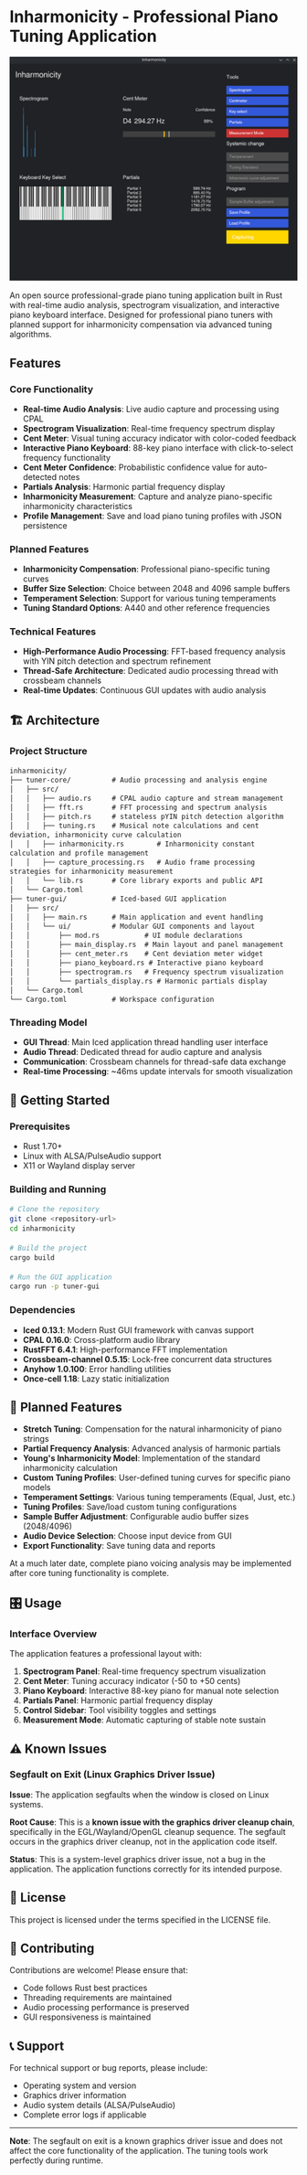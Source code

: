 # Inharmonicity - Professional Piano Tuning Application

![Inharmonicity Interface](images/interface-screenshot.png)

An open source professional-grade piano tuning application built in Rust with real-time audio analysis, spectrogram visualization, and interactive piano keyboard interface. Designed for professional piano tuners with planned support for inharmonicity compensation via advanced tuning algorithms.

## Features

### Core Functionality

- **Real-time Audio Analysis**: Live audio capture and processing using CPAL
- **Spectrogram Visualization**: Real-time frequency spectrum display
- **Cent Meter**: Visual tuning accuracy indicator with color-coded feedback
- **Interactive Piano Keyboard**: 88-key piano interface with click-to-select frequency functionality
- **Cent Meter Confidence**: Probabilistic confidence value for auto-detected notes
- **Partials Analysis**: Harmonic partial frequency display
- **Inharmonicity Measurement**: Capture and analyze piano-specific inharmonicity characteristics
- **Profile Management**: Save and load piano tuning profiles with JSON persistence

### Planned Features

- **Inharmonicity Compensation**: Professional piano-specific tuning curves
- **Buffer Size Selection**: Choice between 2048 and 4096 sample buffers
- **Temperament Selection**: Support for various tuning temperaments
- **Tuning Standard Options**: A440 and other reference frequencies

### Technical Features

- **High-Performance Audio Processing**: FFT-based frequency analysis with YIN pitch detection and spectrum refinement
- **Thread-Safe Architecture**: Dedicated audio processing thread with crossbeam channels
- **Real-time Updates**: Continuous GUI updates with audio analysis

## 🏗️ Architecture

### Project Structure

```text
inharmonicity/
├── tuner-core/          # Audio processing and analysis engine
│   ├── src/
│   │   ├── audio.rs     # CPAL audio capture and stream management
│   │   ├── fft.rs       # FFT processing and spectrum analysis
│   │   ├── pitch.rs     # stateless pYIN pitch detection algorithm
│   │   ├── tuning.rs    # Musical note calculations and cent deviation, inharmonicity curve calculation
│   │   ├── inharmonicity.rs        # Inharmonicity constant calculation and profile management
│   │   ├── capture_processing.rs   # Audio frame processing strategies for inharmonicity measurement
│   │   └── lib.rs       # Core library exports and public API
│   └── Cargo.toml
├── tuner-gui/           # Iced-based GUI application
│   ├── src/
│   │   ├── main.rs      # Main application and event handling
│   │   └── ui/          # Modular GUI components and layout
│   │       ├── mod.rs           # UI module declarations
│   │       ├── main_display.rs  # Main layout and panel management
│   │       ├── cent_meter.rs    # Cent deviation meter widget
│   │       ├── piano_keyboard.rs # Interactive piano keyboard
│   │       ├── spectrogram.rs   # Frequency spectrum visualization
│   │       └── partials_display.rs # Harmonic partials display
│   └── Cargo.toml
└── Cargo.toml           # Workspace configuration
```

### Threading Model

- **GUI Thread**: Main Iced application thread handling user interface
- **Audio Thread**: Dedicated thread for audio capture and analysis
- **Communication**: Crossbeam channels for thread-safe data exchange
- **Real-time Processing**: ~46ms update intervals for smooth visualization

## 🚀 Getting Started

### Prerequisites

- Rust 1.70+
- Linux with ALSA/PulseAudio support
- X11 or Wayland display server

### Building and Running

```bash
# Clone the repository
git clone <repository-url>
cd inharmonicity

# Build the project
cargo build

# Run the GUI application
cargo run -p tuner-gui
```

### Dependencies

- **Iced 0.13.1**: Modern Rust GUI framework with canvas support
- **CPAL 0.16.0**: Cross-platform audio library
- **RustFFT 6.4.1**: High-performance FFT implementation
- **Crossbeam-channel 0.5.15**: Lock-free concurrent data structures
- **Anyhow 1.0.100**: Error handling utilities
- **Once-cell 1.18**: Lazy static initialization

## 🔬 Planned  Features

- **Stretch Tuning**: Compensation for the natural inharmonicity of piano strings
- **Partial Frequency Analysis**: Advanced analysis of harmonic partials
- **Young's Inharmonicity Model**: Implementation of the standard inharmonicity calculation
- **Custom Tuning Profiles**: User-defined tuning curves for specific piano models
- **Temperament Settings**: Various tuning temperaments (Equal, Just, etc.)
- **Tuning Profiles**: Save/load custom tuning configurations
- **Sample Buffer Adjustment**: Configurable audio buffer sizes (2048/4096)
- **Audio Device Selection**: Choose input device from GUI
- **Export Functionality**: Save tuning data and reports

At a much later date, complete piano voicing analysis may be implemented after core tuning functionality is complete.

## 🎛️ Usage

### Interface Overview

The application features a professional layout with:

1. **Spectrogram Panel**: Real-time frequency spectrum visualization
2. **Cent Meter**: Tuning accuracy indicator (-50 to +50 cents)
3. **Piano Keyboard**: Interactive 88-key piano for manual note selection
4. **Partials Panel**: Harmonic partial frequency display
5. **Control Sidebar**: Tool visibility toggles and settings
6. **Measurement Mode**: Automatic capturing of stable note sustain

## ⚠️ Known Issues

### Segfault on Exit (Linux Graphics Driver Issue)

**Issue**: The application segfaults when the window is closed on Linux systems.

**Root Cause**: This is a **known issue with the graphics driver cleanup chain**, specifically in the EGL/Wayland/OpenGL cleanup sequence. The segfault occurs in the graphics driver cleanup, not in the application code itself.

**Status**: This is a system-level graphics driver issue, not a bug in the application. The application functions correctly for its intended purpose.

## 📝 License

This project is licensed under the terms specified in the LICENSE file.

## 🤝 Contributing

Contributions are welcome! Please ensure that:

- Code follows Rust best practices
- Threading requirements are maintained
- Audio processing performance is preserved
- GUI responsiveness is maintained

## 📞 Support

For technical support or bug reports, please include:

- Operating system and version
- Graphics driver information
- Audio system details (ALSA/PulseAudio)
- Complete error logs if applicable

---

**Note**: The segfault on exit is a known graphics driver issue and does not affect the core functionality of the application. The tuning tools work perfectly during runtime.
